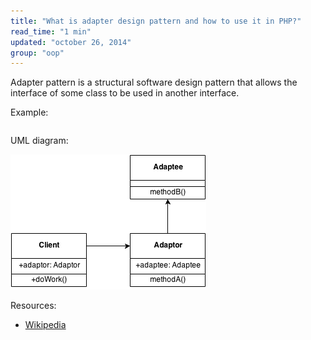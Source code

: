 ```yaml
---
title: "What is adapter design pattern and how to use it in PHP?"
read_time: "1 min"
updated: "october 26, 2014"
group: "oop"
---
```


Adapter pattern is a structural software design pattern that allows the interface of some class to be used in another interface.

Example:

```php

```

UML diagram:

![Adapter pattern UML diagram](../../images/design-patterns/adapter.png "Adapter pattern UML diagram")

Resources:

* [Wikipedia](http://en.wikipedia.org/wiki/Adapter_pattern)
